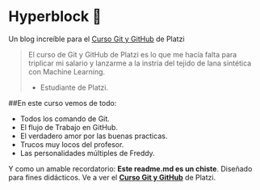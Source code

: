 # Hyperblock 💚
Un blog increíble para el [Curso Git y GitHub](https://platzi.com/cursos/git-github/ "Curso Git y GitHub") de Platzi
> El curso de Git y GitHub de Platzi es lo que me hacía falta para triplicar mi salario y lanzarme a la instria del tejido de lana sintética con Machine Learning.
> - Estudiante de Platzi.

##En este curso vemos de todo:
* Todos los comando de Git.
* El flujo de Trabajo en GitHub.
* El verdadero amor por las buenas practicas.
* Trucos muy locos del profesor.
* Las personalidades múltiples de Freddy.

Y como un amable recordatorio: **Este readme.md es un chiste**. Diseñado para fines didácticos. Ve a  ver el [**Curso Git y GitHub**](https://platzi.com/cursos/git-github/ "Curso Git y GitHub") de Platzi.